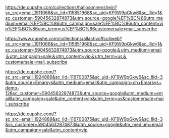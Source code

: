 https://de.cupshe.com/collections/hallosonnenshein?sc_src=email_1911066&sc_lid=115851968&sc_uid=KF9W9pGkw6&sc_llid=1&sc_customer=59045632874873&utm_source=google%EF%BC%86utm_medium=email%EF%BC%86utm_campaign=sale%EF%BC%86utm_content=vip%EF%BC%86utm_term=us%EF%BC%86customersale=mail_subscribe


https://www.cupshe.com/collections/allactivoffcollweb?sc_src=email_1911066&sc_lid=115851968&sc_uid=KF9W9pGkw6&sc_llid=1&sc_customer=59045632874873&utm_source=google＆utm_medium=email＆utm_campaign=sale＆utm_content=vip＆utm_term=us＆customersale=mail_subscribe


https://de.cupshe.com/?sc_src=email_1924889&sc_lid=116700875&sc_uid=KF9W9pGkw6&sc_llid=3&utm_source=Emarsys&utm_medium=email&utm_campaign=ch+Emarsys+demo-12&sc_customer=59045632874873&utm_source=google&utm_medium=email&utm_campaign=sale&utm_content=vip&utm_term=us&customersale=mail_subscribe


https://de.cupshe.com/?sc_src=email_1924889&sc_lid=116700875&sc_uid=KF9W9pGkw6&sc_llid=3&sc_customer=59045632874873&utm_source=google&utm_medium=email&utm_campaign=sale&utm_content=vip
